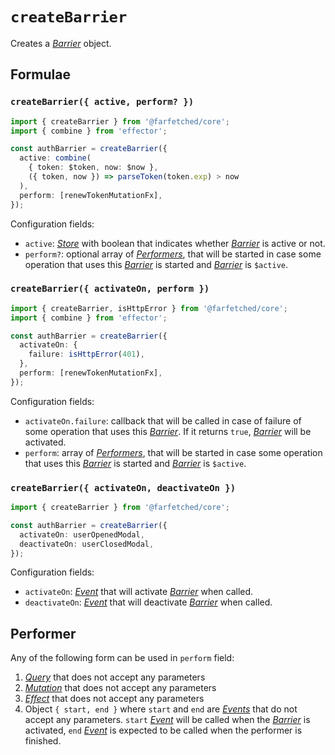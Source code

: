 # `createBarrier` <Badge type="tip" text="since v0.10.0" />

Creates a [_Barrier_](/api/primitives/barrier) object.

## Formulae

### `createBarrier({ active, perform? })`

```ts
import { createBarrier } from '@farfetched/core';
import { combine } from 'effector';

const authBarrier = createBarrier({
  active: combine(
    { token: $token, now: $now },
    ({ token, now }) => parseToken(token.exp) > now
  ),
  perform: [renewTokenMutationFx],
});
```

Configuration fields:

- `active`: [_Store_](https://effector.dev/docs/api/effector/store) with boolean that indicates whether [_Barrier_](/api/primitives/barrier) is active or not.
- `perform?`: optional array of [_Performers_](#performer), that will be started in case some operation that uses this [_Barrier_](/api/primitives/barrier) is started and [_Barrier_](/api/primitives/barrier) is `$active`.

### `createBarrier({ activateOn, perform })`

```ts
import { createBarrier, isHttpError } from '@farfetched/core';
import { combine } from 'effector';

const authBarrier = createBarrier({
  activateOn: {
    failure: isHttpError(401),
  },
  perform: [renewTokenMutationFx],
});
```

Configuration fields:

- `activateOn.failure`: callback that will be called in case of failure of some operation that uses this [_Barrier_](/api/primitives/barrier). If it returns `true`, [_Barrier_](/api/primitives/barrier) will be activated.
- `perform`: array of [_Performers_](#performer), that will be started in case some operation that uses this [_Barrier_](/api/primitives/barrier) is started and [_Barrier_](/api/primitives/barrier) is `$active`.

### `createBarrier({ activateOn, deactivateOn })`

```ts
import { createBarrier } from '@farfetched/core';

const authBarrier = createBarrier({
  activateOn: userOpenedModal,
  deactivateOn: userClosedModal,
});
```

Configuration fields:

- `activateOn`: [_Event_](https://effector.dev/docs/api/effector/event) that will activate [_Barrier_](/api/primitives/barrier) when called.
- `deactivateOn`: [_Event_](https://effector.dev/docs/api/effector/event) that will deactivate [_Barrier_](/api/primitives/barrier) when called.

## Performer

Any of the following form can be used in `perform` field:

1. [_Query_](/api/primitives/query) that does not accept any parameters
2. [_Mutation_](/api/primitives/mutation) that does not accept any parameters
3. [_Effect_](https://effector.dev/docs/api/effector/effect) that does not accept any parameters
4. Object `{ start, end }` where `start` and `end` are [_Events_](https://effector.dev/docs/api/effector/event) that do not accept any parameters. `start` [_Event_](https://effector.dev/docs/api/effector/event) will be called when the [_Barrier_](/api/primitives/barrier) is activated, `end` [_Event_](https://effector.dev/docs/api/effector/event) is expected to be called when the performer is finished.
